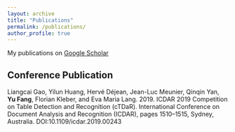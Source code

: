 ```yaml
---
layout: archive
title: "Publications"
permalink: /publications/
author_profile: true
---
```


My publications on [Google Scholar](https://scholar.google.com/citations?user=I2BwLqQAAAAJ&hl=en)

## Conference Publication

Liangcai Gao, Yilun Huang, Hervé Déjean, Jean-Luc Meunier, Qinqin Yan, **Yu Fang**, Florian Kleber, and Eva Maria Lang.
2019. ICDAR 2019 Competition on Table Detection and Recognition (cTDaR). International Conference on Document
Analysis and Recognition (ICDAR), pages 1510–1515, Sydney, Australia. DOI:10.1109/icdar.2019.00243

<!-- ## Journal Paper -->

